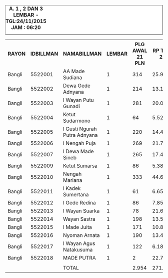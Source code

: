 <HTML>
<HEAD>
<META HTTP-EQUIV="Content-Type" CONTENT="text/html;charset=windows-1252">
<TITLE>MONITOR LEMBAR BILLMAN NOPEMBER 2015 - RAYON BANGLI</TITLE> 


</HEAD>
<BODY>
<TABLE BORDER=1 BGCOLOR=#ffffff CELLSPACING=0><FONT FACE="Segoe UI" COLOR=#000000><CAPTION><B>A. 1 , 2 DAN 3 LEMBAR  - TGL:24/11/2015 JAM : 06:20</B></CAPTION></FONT>


<table><tbody><tr><th>RAYON</th><th>IDBILLMAN</th><th>NAMABILLMAN</th><th>LEMBAR</th><th> PLG AWAL 21 PLN </th><th> RP TG AWAL 21 PLN </th><th> RP BK AWAL 21 PLN </th><th>TARGET AKHIR WEB</th><th> % PENCAPAIAN </th><th> SISA RP TG 24 06:20 </th><th> SISA RP BK 24 06:20 </th><th> SISA PLG 24 06:20 </th><th> BELUM </th><th> DATANGI </th><th> SEGEL </th></tr><tr><td>Bangli</td><td>5522001</td><td>AA Made Sudiana</td><td> 1 </td><td> 314 </td><td> 25.925.796 </td><td> 1.189.000 </td><td> 1.518.999,22 </td><td>-7,85%</td><td> 20.859.491 </td><td> 940.000 </td><td> 250 </td><td> 248 </td><td> 1 </td><td> 1 </td></tr><tr><td>Bangli</td><td>5522002</td><td>Dewa Gede Adnyana</td><td> 1 </td><td> 214 </td><td> 13.176.875 </td><td> 740.000 </td><td> 772.036,58 </td><td>-6,98%</td><td> 11.840.365 </td><td> 663.000 </td><td> 189 </td><td> 175 </td><td> 14 </td><td> </td></tr><tr><td>Bangli</td><td>5522003</td><td>I Wayan Putu Gunadi</td><td> 1 </td><td> 281 </td><td> 20.005.417 </td><td> 1.000.000 </td><td> 1.172.122,66 </td><td>-7,77%</td><td> 16.260.393 </td><td> 778.000 </td><td> 227 </td><td> 227 </td><td> </td><td> </td></tr><tr><td>Bangli</td><td>5522004</td><td>Ketut Sudarmono</td><td> 1 </td><td> 64 </td><td> 5.526.907 </td><td> 281.000 </td><td> 323.822,94 </td><td>-8,24%</td><td> 4.254.504 </td><td> 204.000 </td><td> 39 </td><td> 36 </td><td> 3 </td><td> </td></tr><tr><td>Bangli</td><td>5522005</td><td>I Gusti Ngurah Putra Adnyana</td><td> 1 </td><td> 220 </td><td> 14.498.224 </td><td> 696.000 </td><td> 849.454,77 </td><td>-11,79%</td><td> 8.051.407 </td><td> 422.000 </td><td> 136 </td><td> 134 </td><td> 2 </td><td> </td></tr><tr><td>Bangli</td><td>5522006</td><td>I Nengah Puja</td><td> 1 </td><td> 269 </td><td> 21.729.762 </td><td> 902.000 </td><td> 1.273.152,49 </td><td>-7,46%</td><td> 18.347.218 </td><td> 724.000 </td><td> 211 </td><td> 211 </td><td> </td><td> </td></tr><tr><td>Bangli</td><td>5522007</td><td>I Dewa Made Sineb</td><td> 1 </td><td> 265 </td><td> 17.405.865 </td><td> 970.000 </td><td> 1.019.814,22 </td><td>-8,19%</td><td> 13.468.080 </td><td> 820.000 </td><td> 221 </td><td> 221 </td><td> </td><td> </td></tr><tr><td>Bangli</td><td>5522009</td><td>Ketut Sumarsa</td><td> 1 </td><td> 86 </td><td> 5.384.241 </td><td> 268.000 </td><td> 315.464,10 </td><td>-9,25%</td><td> 3.724.464 </td><td> 186.000 </td><td> 60 </td><td> 60 </td><td> </td><td> </td></tr><tr><td>Bangli</td><td>5522010</td><td>Nengah Mariana</td><td> 1 </td><td> 333 </td><td> 44.616.111 </td><td> 1.743.542 </td><td> 2.614.069,71 </td><td>-7,73%</td><td> 36.410.571 </td><td> 1.415.542 </td><td> 250 </td><td> 250 </td><td> </td><td> </td></tr><tr><td>Bangli</td><td>5522011</td><td>I Kadek Sumertana</td><td> 1 </td><td> 61 </td><td> 6.652.964 </td><td> 259.000 </td><td> 389.798,92 </td><td>-7,22%</td><td> 5.788.983 </td><td> 204.000 </td><td> 45 </td><td> 41 </td><td> 4 </td><td> </td></tr><tr><td>Bangli</td><td>5522012</td><td>I Gede Redina</td><td> 1 </td><td> 86 </td><td> 7.852.527 </td><td> 294.000 </td><td> 460.081,63 </td><td>-9,46%</td><td> 5.321.074 </td><td> 239.000 </td><td> 72 </td><td> 72 </td><td> </td><td> </td></tr><tr><td>Bangli</td><td>5522013</td><td>I Wayan Suarka</td><td> 1 </td><td> 78 </td><td> 21.601.626 </td><td> 721.525 </td><td> 1.265.644,96 </td><td>-10,63%</td><td> 13.175.834 </td><td> 471.804 </td><td> 64 </td><td> 64 </td><td> </td><td> </td></tr><tr><td>Bangli</td><td>5522014</td><td>Wayan Sastra</td><td> 1 </td><td> 198 </td><td> 13.515.962 </td><td> 635.000 </td><td> 791.903,78 </td><td>-9,93%</td><td> 8.769.324 </td><td> 437.000 </td><td> 137 </td><td> 137 </td><td> </td><td> </td></tr><tr><td>Bangli</td><td>5522015</td><td>I Made Juita</td><td> 1 </td><td> 171 </td><td> 10.842.505 </td><td> 622.000 </td><td> 635.265,23 </td><td>-8,57%</td><td> 8.049.863 </td><td> 486.000 </td><td> 127 </td><td> 127 </td><td> </td><td> </td></tr><tr><td>Bangli</td><td>5522016</td><td>Nyoman Arnata</td><td> 1 </td><td> 190 </td><td> 13.470.726 </td><td> 695.000 </td><td> 789.253,39 </td><td>-7,12%</td><td> 11.874.255 </td><td> 594.000 </td><td> 157 </td><td> 157 </td><td> </td><td> </td></tr><tr><td>Bangli</td><td>5522017</td><td>I Wayan Agus Natakusuma</td><td> 1 </td><td> 122 </td><td> 6.187.984 </td><td> 391.000 </td><td> 362.555,61 </td><td>-8,53%</td><td> 4.615.001 </td><td> 276.000 </td><td> 87 </td><td> 87 </td><td> </td><td> </td></tr><tr><td>Bangli</td><td>5522018</td><td>MADE PUTRA</td><td> 1 </td><td> 2 </td><td> 22.723.243 </td><td> 619.397 </td><td> 1.331.360,80 </td><td>-10,48%</td><td> 14.030.607 </td><td> 382.489 </td><td> 1 </td><td> 1 </td><td> </td><td> </td></tr><tr><td> </td><td> </td><td> </td><td> </td><td> </td><td> </td><td> </td><td> </td><td> </td><td> </td><td> </td><td> </td><td> </td><td> </td><td> </td></tr><tr><td> </td><td> </td><td>TOTAL</td><td> </td><td> 2.954 </td><td> 271.116.735 </td><td> 12.026.464 </td><td> 15.884.801,00 </td><td>-8,41%</td><td> 204.841.434 </td><td> 9.242.835 </td><td> 2.273 </td><td> 2.248 </td><td> 24 </td><td> 1 </td></tr></tbody></table>
<TFOOT></TFOOT>
</TABLE>
</BODY>
</HTML> 
